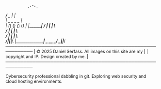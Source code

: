               .-"-.            
 _________/     \_________
|                         |     
|    _     _    _    _     |  
|   (_)   (_)  (_)  (_)    |
|_________________________|
     /   |   |   |   \       
    /    |   |   |    \      
   /     |   |   |     \   
  /______|___|___|______\ 
  |_______________________|
       \_     __      _/
         \___|__|_____/            
  ───────────────────────────────────────────────────────────
 |    © 2025 Daniel Serfass. All images on this site are my  |
 |    copyright and IP. Design created by me.                |
  ───────────────────────────────────────────────────────────

Cybersecurity professional dabbling in git.
Exploring web security and cloud hosting environments.
  
<!--
**d-serf/d-serf** is a ✨ _special_ ✨ repository because its `README.md` (this file) appears on your GitHub profile.

Here are some ideas to get you started:

- 🔭 I’m currently working on ...
- 🌱 I’m currently learning ...
- 👯 I’m looking to collaborate on ...
- 🤔 I’m looking for help with ...
- 💬 Ask me about ...
- 📫 How to reach me: ...
- 😄 Pronouns: ...
- ⚡ Fun fact: ...
-->
